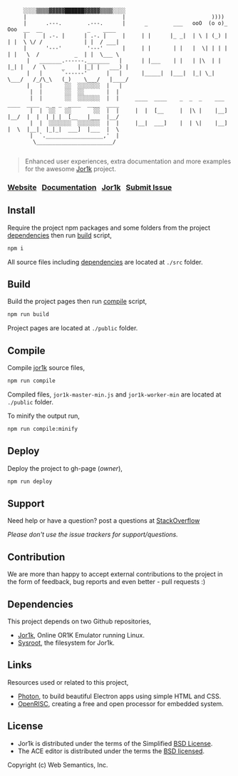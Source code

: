 ```

     ░░░░▒▒▒▒▓▓▓▓▓██████▓▓▓▓▓▒▒▒▒░░░░
     |                              |                           ))))
     |      .---.        .---.      |      _        ___   ooO  (o o)_ Ooo  __  __              _    ____  
     |     | .-. |      | .-. |     |     | |      |_ _|  | \ | (_) | | |  \ \/ /             | |  / ___|
     |      '---'        '---'      |     | |       | |   |  \| | | | | |   \  /           _  | |  \___ \
      |   _______.------._______   |      | |___    | |   | |\  | | |_| |   /  \     _    | |_| |   ___) |   
      |   |      `------'      |   |      |_____|  |___|  |_| \_|  \___/   /_/\_\   (_)    \___/   |____/  
      |   |       ░░  ░░░░░░░  |   |     
       |  |       ░░  ░░       |  |
       |  |       ░░  ░░░░░░░  |  |     ____  ____    _  _  _    ___   ____  ____  _ _ _  ____  ____  ____
       |  |  ░░   ░░       ░░  |  |     |  |  [__     |  |\ |    |__]  |__/  |  |  | | |  [__   |___  |__/
       |  |  ░░░░░░░  ░░░░░░░  |  |     |__|  ___]    |  | \|    |__]  |  \  |__|  |_|_|  ___]  |___  |  \
       |  `.__________________,'  |
        \________________________/


```

> Enhanced user experiences, extra documentation and more examples for the awesome [Jor1k](https://github.com/s-macke/jor1k) project.

### [Website](https://websemantics.github.io/linux.js)&nbsp;&nbsp;&nbsp;[Documentation](https://websemantics.github.io/linux.js/documentation)&nbsp;&nbsp;&nbsp;[Jor1k](https://s-macke.github.io/jor1k/)&nbsp;&nbsp;&nbsp;[Submit Issue](https://github.com/websemantics/linux.js/issues)

## Install

Require the project npm packages and some folders from the project [dependencies](#dependencies) then run [build](#build) script,

```bash
npm i
```

All source files including [dependencies](#dependencies) are located at `./src` folder.

## Build

Build the project pages then run [compile](#compile) script,

```bash
npm run build
```

Project pages are located at `./public` folder.

## Compile

Compile [jor1k](https://github.com/s-macke/jor1k) source files,

```bash
npm run compile
```

Compiled files, `jor1k-master-min.js` and `jor1k-worker-min` are located at `./public` folder.

To minify the output run,

```bash
npm run compile:minify
```

## Deploy

Deploy the project to gh-page (*owner*),

```bash
npm run deploy
```

## Support

Need help or have a question? post a questions at [StackOverflow](https://stackoverflow.com/questions/tagged/linux.js+jor1k)

*Please don't use the issue trackers for support/questions.*

## Contribution

We are more than happy to accept external contributions to the project in the form of feedback, bug reports and even better - pull requests :)

## Dependencies

This project depends on two Github repositories,

- [Jor1k](https://github.com/s-macke/jor1k), Online OR1K Emulator running Linux.
- [Sysroot](https://github.com/s-macke/jor1k-sysroot), the filesystem for Jor1k.

## Links

Resources used or related to this project,

- [Photon](https://github.com/connors/photon), to build beautiful Electron apps using simple HTML and CSS.
- [OpenRISC](http://openrisc.io/), creating a free and open processor for embedded system.

## License

- Jor1k is distributed under the terms of the Simplified [BSD License](https://raw.githubusercontent.com/s-macke/jor1k/master/LICENSE.md).
- The ACE editor is distributed under the terms the [BSD licensed](https://raw.githubusercontent.com/ajaxorg/ace/master/LICENSE).

Copyright (c) Web Semantics, Inc.
